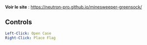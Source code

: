 **Voir le site** : https://neutron-pro.github.io/minesweeper-greensock/

Controls
---

```yaml
Left-Click: Open Case
Right-Click: Place Flag
```
